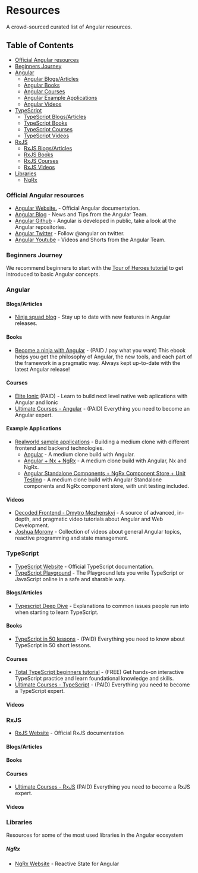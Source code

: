 # Resources

A crowd-sourced curated list of Angular resources.

## Table of Contents

- [Official Angular resources](#official-angular-resources)
- [Beginners Journey](#beginners-journey)
- [Angular](#angular)
  - [Angular Blogs/Articles](#angular-blogs)
  - [Angular Books](#angular-books)
  - [Angular Courses](#angular-courses)
  - [Angular Example Applications](#angular-example-applications)
  - [Angular Videos](#angular-videos)
- [TypeScript](#typescript)
  - [TypeScript Blogs/Articles](#ts-blogs)
  - [TypeScript Books](#ts-books)
  - [TypeScript Courses](#ts-courses)
  - [TypeScript Videos](#ts-videos)
- [RxJS](#rxjs)
  - [RxJS Blogs/Articles](#rxjs-blogs)
  - [RxJS Books](#rxjs-books)
  - [RxJS Courses](#rxjs-courses)
  - [RxJS Videos](#rxjs-videos)
- [Libraries](#libraries)
  - [NgRx](#ngrx)

### Official Angular resources

- [Angular Website.](https://angular.io/) - Official Angular documentation.
- [Angular Blog](https://blog.angular.io/) - News and Tips from the Angular Team.
- [Angular Github](https://github.com/angular) - Angular is developed in public, take a look at the Angular repositories.
- [Angular Twitter](https://twitter.com/angular) - Follow @angular on twitter.
- [Angular Youtube](https://www.youtube.com/@Angular) - Videos and Shorts from the Angular Team.

### Beginners Journey

We recommend beginners to start with the [Tour of Heroes tutorial](https://angular.io/tutorial/tour-of-heroes) to get introduced to basic Angular concepts.

### Angular

<h4 id="angular-blogs">Blogs/Articles</h4>

- [Ninja squad blog](https://blog.ninja-squad.com/tags.html#Angular-ref) - Stay up to date with new features in Angular releases.

<h4 id="angular-books">Books</h4>

- [Become a ninja with Angular](https://books.ninja-squad.com/angular) - (PAID / pay what you want) This ebook helps you get the philosophy of Angular, the new tools, and each part of the framework in a pragmatic way. Always kept up-to-date with the latest Angular release!

<h4 id="angular-courses">Courses</h4>

- [Elite Ionic](https://eliteionic.com/) (PAID) - Learn to build next level native web aplications with Angular and Ionic
- [Ultimate Courses - Angular](https://ultimatecourses.com/courses/angular) - (PAID) Everything you need to become an Angular expert.

<h4 id="angular-example-applications">Example Applications</h4>

- [Realworld sample applications](https://realworld.io/) - Building a medium clone with different frontend and backend technologies.
  - [Angular](https://github.com/khaledosman/angular-realworld-example-app) - A medium clone build with Angular.
  - [Angular + Nx + NgRx](https://github.com/stefanoslig/angular-ngrx-nx-realworld-example-app) - A medium clone build with Angular, Nx and NgRx.
  - [Angular Standalone Components + NgRx Component Store + Unit Testing](https://github.com/nartc/ng-conduit) - A medium clone build with Angular Standalone components and NgRx component store, with unit testing included.

<h4 id="angular-videos">Videos</h4>

- [Decoded Frontend - Dmytro Mezhenskyi](https://www.youtube.com/@DecodedFrontend) - A source of advanced, in-depth, and pragmatic video tutorials about Angular and Web Development.
- [Joshua Morony](https://www.youtube.com/@JoshuaMorony) - Collection of videos about general Angular topics, reactive programming and state management.

### TypeScript

- [TypeScript Website](https://www.typescriptlang.org/) - Official TypeScript documentation.
- [TypeScript Playground](https://www.typescriptlang.org/play) - The Playground lets you write TypeScript or JavaScript online in a safe and sharable way.

<h4 id="ts-blogs">Blogs/Articles</h4>

- [Typescript Deep Dive](https://basarat.gitbook.io/typescript/) - Explanations to common issues people run into when starting to learn TypeScript.

<h4 id="ts-books">Books</h4>

- [TypeScript in 50 lessons](https://typescript-book.com/) - (PAID) Everything you need to know about TypeScript in 50 short lessons.

<h4 id="ts-courses">Courses</h4>

- [Total TypeScript beginners tutorial](https://www.totaltypescript.com/tutorials/beginners-typescript) - (FREE) Get hands-on interactive TypeScript practice and learn foundational knowledge and skills.
- [Ultimate Courses - TypeScript](https://ultimatecourses.com/courses/typescript) - (PAID) Everything you need to become a TypeScript expert.

<h4 id="ts-videos">Videos</h4>

### RxJS

- [RxJS Website](https://rxjs.dev/) - Official RxJS documentation

<h4 id="rxjs-blogs">Blogs/Articles</h4>

<h4 id="rxjs-books">Books</h4>

<h4 id="rxjs-courses">Courses</h4>

- [Ultimate Courses - RxJS](https://ultimatecourses.com/courses/rxjs) (PAID) Everything you need to become a RxJS expert.

<h4 id="rxjs-videos">Videos</h4>

### Libraries

Resources for some of the most used libraries in the Angular ecosystem

##### NgRx

- [NgRx Website](https://ngrx.io/) - Reactive State for Angular
